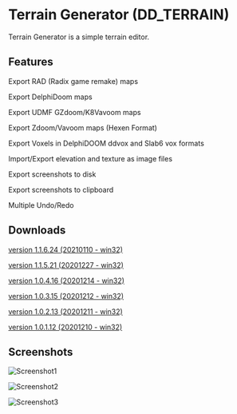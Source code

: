 # Terrain Generator (DD_TERRAIN)
Terrain Generator is a simple terrain editor.

## Features
Export RAD (Radix game remake) maps 

Export DelphiDoom maps 

Export UDMF GZdoom/K8Vavoom maps

Export Zdoom/Vavoom maps (Hexen Format)

Export Voxels in DelphiDOOM ddvox and Slab6 vox formats

Import/Export elevation and texture as image files

Export screenshots to disk

Export screenshots to clipboard

Multiple Undo/Redo

## Downloads
[version 1.1.6.24 (20210110 - win32)](https://sourceforge.net/projects/dd-terrain/files/DD_Terrain_1.1.6.24/DD_Terrain_1.1.6.24_win32.zip/download)

[version 1.1.5.21 (20201227 - win32)](https://sourceforge.net/projects/dd-terrain/files/DD_Terrain_1.1.5.21/DD_Terrain_1.1.5.21_win32.zip/download)

[version 1.0.4.16 (20201214 - win32)](https://sourceforge.net/projects/dd-terrain/files/DD_Terrain_1.0.4.16/DD_Terrain_1.0.4.16_win32.zip/download)

[version 1.0.3.15 (20201212 - win32)](https://sourceforge.net/projects/dd-terrain/files/DD_Terrain_1.0.3.15/DD_Terrain_1.0.3.15_win32.zip/download)

[version 1.0.2.13 (20201211 - win32)](https://sourceforge.net/projects/dd-terrain/files/DD_Terrain_1.0.1.12/DD_Terrain_1.0.2.13_win32.zip/download)

[version 1.0.1.12 (20201210 - win32)](https://sourceforge.net/projects/dd-terrain/files/DD_Terrain_1.0.1.12/DD_Terrain_1.0.1.12_win32.zip/download)

## Screenshots

![Screenshot1](https://i.postimg.cc/63NV0SkH/screenshot4.png "Screenshot1")

![Screenshot2](https://i.postimg.cc/BnXCQ25C/screenshot2.png "Screenshot2")

![Screenshot3](https://i.postimg.cc/NjSkyLpv/screenshot3.png "Screenshot3")
